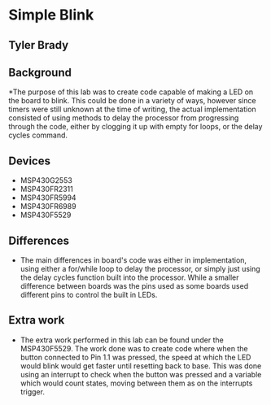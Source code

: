 # Simple Blink

## Tyler Brady

## Background
*The purpose of this lab was to create code capable of making a LED on the board to blink. This could be done in a variety of ways, 
however since timers were still unknown at the time of writing, the actual implementation consisted of using methods to delay the
processor from progressing through the code, either by clogging it up with empty for loops, or the delay cycles command.

## Devices
* MSP430G2553
* MSP430FR2311
* MSP430FR5994
* MSP430FR6989
* MSP430F5529

## Differences
* The main differences in board's code was either in implementation, using either a for/while loop to delay the processor, 
or simply just using the delay cycles function built into the processor. While a smaller difference between boards was the pins used
as some boards used different pins to control the built in LEDs.

## Extra work
* The extra work performed in this lab can be found under the MSP430F5529. The work done was to create code where when the button
connected to Pin 1.1 was pressed, the speed at which the LED would blink would get faster until resetting back to base. This was done
using an interrupt to check when the button was pressed and a variable which would count states, moving between them as on the interrupts
trigger.